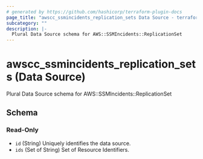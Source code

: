 ```yaml
---
# generated by https://github.com/hashicorp/terraform-plugin-docs
page_title: "awscc_ssmincidents_replication_sets Data Source - terraform-provider-awscc"
subcategory: ""
description: |-
  Plural Data Source schema for AWS::SSMIncidents::ReplicationSet
---
```


# awscc_ssmincidents_replication_sets (Data Source)

Plural Data Source schema for AWS::SSMIncidents::ReplicationSet



<!-- schema generated by tfplugindocs -->
## Schema

### Read-Only

- `id` (String) Uniquely identifies the data source.
- `ids` (Set of String) Set of Resource Identifiers.

